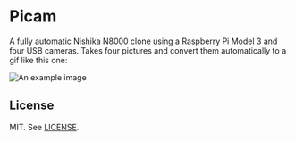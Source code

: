 # Picam

A fully automatic Nishika N8000 clone using a Raspberry Pi Model 3 and four
USB cameras. Takes four pictures and convert them automatically to a gif like
this one:

![An example image](https://media.giphy.com/media/1yTcvYmleWVDslnwVJ/giphy.gif)

## License
MIT. See [LICENSE](LICENSE).
